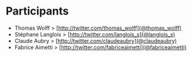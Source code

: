 # Participants

* Thomas Wolff >  [http://twitter.com/thomas_wolff](@thomas_wolff)
* Stéphane Langlois > [http://twitter.com/langlois_s](@langlois_s)
* Claude Aubry > [http://twitter.com/claudeaubry](@claudeaubry)
* Fabrice Aimetti > [http://twitter.com/fabriceaimetti](@fabriceaimetti)
